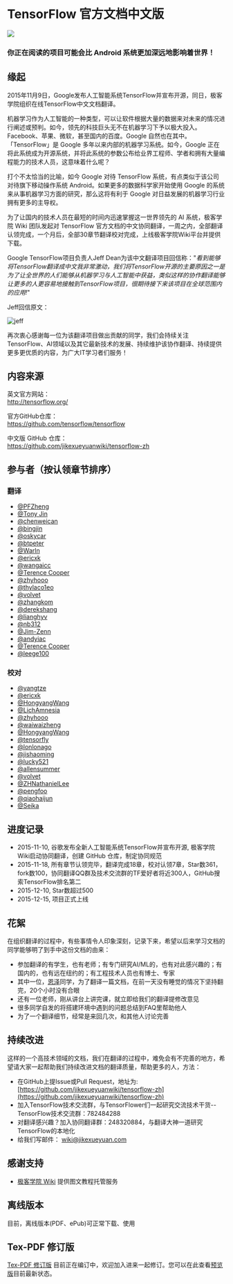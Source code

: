 # TensorFlow 官方文档中文版

![](SOURCE/images/TensorFlow.jpg)   

### 你正在阅读的项目可能会比 Android 系统更加深远地影响着世界！   

## 缘起 

2015年11月9日，Google发布人工智能系统TensorFlow并宣布开源，同日，极客学院组织在线TensorFlow中文文档翻译。

机器学习作为人工智能的一种类型，可以让软件根据大量的数据来对未来的情况进行阐述或预判。如今，领先的科技巨头无不在机器学习下予以极大投入。Facebook、苹果、微软，甚至国内的百度。Google 自然也在其中。「TensorFlow」是 Google 多年以来内部的机器学习系统。如今，Google 正在将此系统成为开源系统，并将此系统的参数公布给业界工程师、学者和拥有大量编程能力的技术人员，这意味着什么呢？

打个不太恰当的比喻，如今 Google 对待 TensorFlow 系统，有点类似于该公司对待旗下移动操作系统 Android。如果更多的数据科学家开始使用 Google 的系统来从事机器学习方面的研究，那么这将有利于 Google 对日益发展的机器学习行业拥有更多的主导权。

为了让国内的技术人员在最短的时间内迅速掌握这一世界领先的 AI 系统，极客学院 Wiki 团队发起对 TensorFlow 官方文档的中文协同翻译，一周之内，全部翻译认领完成，一个月后，全部30章节翻译校对完成，上线极客学院Wiki平台并提供下载。

Google TensorFlow项目负责人Jeff Dean为该中文翻译项目回信称："*看到能够将TensorFlow翻译成中文我非常激动，我们将TensorFlow开源的主要原因之一是为了让全世界的人们能够从机器学习与人工智能中获益，类似这样的协作翻译能够让更多的人更容易地接触到TensorFlow项目，很期待接下来该项目在全球范围内的应用!*"  

Jeff回信原文：

![jeff](SOURCE/images/jeff.png)

再次衷心感谢每一位为该翻译项目做出贡献的同学，我们会持续关注TensorFlow、AI领域以及其它最新技术的发展、持续维护该协作翻译、持续提供更多更优质的内容，为广大IT学习者们服务！

## 内容来源

英文官方网站：     
<http://tensorflow.org/>

官方GitHub仓库：   
<https://github.com/tensorflow/tensorflow>

中文版 GitHub 仓库：  
<https://github.com/jikexueyuanwiki/tensorflow-zh>

## 参与者（按认领章节排序）

### 翻译   

- [@PFZheng](https://github.com/PFZheng)      
- [@Tony Jin](https://github.com/linbojin) 
- [@chenweican](https://github.com/chenweican)
- [@bingjin](https://github.com/bingjin)
- [@oskycar](https://github.com/oskycar)
- [@btpeter](https://github.com/btpeter)
- [@Warln](https://github.com/Warln)
- [@ericxk](https://github.com/ericxk)
- [@wangaicc](https://github.com/wangaicc)
- [@Terence Cooper](https://github.com/TerenceCooper)
- [@zhyhooo](https://github.com/zhyhooo)
- [@thylaco1eo](https://github.com/thylaco1eo)
- [@volvet](https://github.com/volvet)
- [@zhangkom](https://github.com/zhangkom)
- [@derekshang](https://github.com/derekshang)
- [@lianghyv](https://github.com/lianghyv)
- [@nb312](https://github.com/nb312)
- [@Jim-Zenn](https://github.com/Jim-Zenn)
- [@andyiac](https://github.com/andyiac)
- [@Terence Cooper](https://github.com/TerenceCooper)
- [@leege100](https://github.com/leege100)

### 校对

- [@yangtze](https://github.com/sstruct)
- [@ericxk](https://github.com/ericxk)
- [@HongyangWang](https://github.com/WangHong-yang)
- [@LichAmnesia](https://github.com/LichAmnesia)
- [@zhyhooo](https://github.com/zhyhooo)
- [@waiwaizheng](https://github.com/waiwaizheng)
- [@HongyangWang](https://github.com/WangHong-yang)
- [@tensorfly](https://github.com/tensorfly)
- [@lonlonago](https://github.com/lonlonago)
- [@jishaoming](https://github.com/jishaoming)
- [@lucky521](https://github.com/lucky521)
- [@allensummer](http://github.com/allensummer)
- [@volvet](https://github.com/volvet)
- [@ZHNathanielLee](https://github.com/ZHNathanielLee)
- [@pengfoo](https://github.com/PengFoo)
- [@qiaohaijun](https://github.com/qiaohaijun)
- [@Seika](https://github.com/SeikaScarlet)

## 进度记录

- 2015-11-10, 谷歌发布全新人工智能系统TensorFlow并宣布开源, 极客学院Wiki启动协同翻译，创建 GitHub 仓库，制定协同规范 
- 2015-11-18, 所有章节认领完毕，翻译完成18章，校对认领7章，Star数361，fork数100，协同翻译QQ群及技术交流群的TF爱好者将近300人，GitHub搜索TensorFlow排名第二
- 2015-12-10, Star数超过500
- 2015-12-15, 项目正式上线

## 花絮

在组织翻译的过程中，有些事情令人印象深刻，记录下来，希望以后来学习文档的同学能够明了到手中这份文档的由来：

- 参加翻译的有学生，也有老师；有专门研究AI/ML的，也有对此感兴趣的；有国内的，也有远在纽约的；有工程技术人员也有博士、专家
- 其中一位，[恩泽](http://www.longmotto.com)同学，为了翻译一篇文档，在前一天没有睡觉的情况下坚持翻完，20个小时没有合眼
- 还有一位老师，刚从讲台上讲完课，就立即给我们的翻译提修改意见
- 很多同学自发的将搭建环境中遇到的问题总结到FAQ里帮助他人
- 为了一个翻译细节，经常是来回几次，和其他人讨论完善

## 持续改进

这样的一个高技术领域的文档，我们在翻译的过程中，难免会有不完善的地方，希望请大家一起帮助我们持续改进文档的翻译质量，帮助更多的人，方法：

- 在GitHub上提Issue或Pull Request，地址为: [https://github.com/jikexueyuanwiki/tensorflow-zh](https://github.com/jikexueyuanwiki/tensorflow-zh)
- 加入TensorFlow技术交流群，与TensorFlower们一起研究交流技术干货--TensorFlow技术交流群：782484288
- 对翻译感兴趣？加入协同翻译群：248320884，与翻译大神一道研究TensorFlow的本地化
- 给我们写邮件： wiki@jikexueyuan.com

## 感谢支持

- [极客学院 Wiki](http://wiki.jikexueyuan.com) 提供图文教程托管服务

## 离线版本

目前，离线版本(PDF、ePub)可正常下载、使用

## Tex-PDF 修订版

[Tex-PDF 修订版](tex_pdf) 目前正在编订中，欢迎加入进来一起修订。您可以在此查看[预览版](tex_pdf/tensorflow_manual_cn.pdf)目前最新状态。